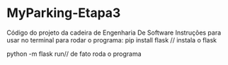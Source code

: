 # MyParking-Etapa3
 Código do projeto da cadeira de Engenharia De Software
Instruções para usar no terminal para rodar o programa: pip install flask // instala o flask

python -m flask run// de fato roda o programa